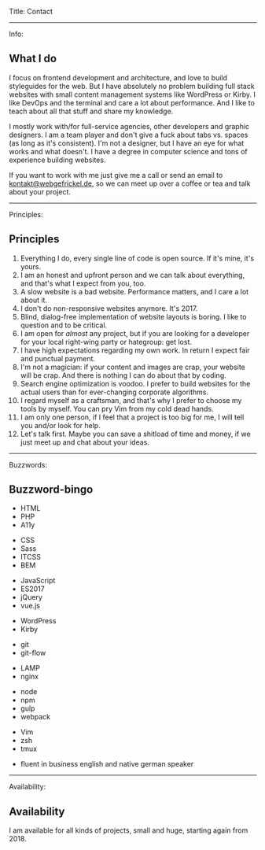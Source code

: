 Title: Contact

----

Info: 

## What I do

I focus on frontend development and architecture, and love to build styleguides for the web. But I have absolutely no problem building full stack websites with small content management systems like WordPress or Kirby.  I like DevOps and the terminal and care a lot about performance. And I like to teach about all that stuff and share my knowledge.

I mostly work with/for full-service agencies, other developers and graphic designers. I am a team player and don't give a fuck about tabs vs. spaces (as long as it's consistent). I'm not a designer, but I have an eye for what works and what doesn't.  I have a degree in computer science and tons of experience building websites.

If you want to work with me just give me a call or send an email to [kontakt@webgefrickel.de](mailto:kontakt@webgefrickel.de), so we can meet up over a coffee or tea and talk about your project.

----

Principles: 

## Principles

1. Everything I do, every single line of code is open source.  If it's mine, it's yours.
2. I am an honest and upfront person and we can talk about everything, and that's what I expect from you, too.
3. A slow website is a bad website.  Performance matters, and I care a lot about it.
4. I don't do non-responsive websites anymore.  It's 2017.
5. Blind, dialog-free implementation of website layouts is boring.  I like to question and to be critical.
6. I am open for *almost* any project, but if you are looking for a developer for your local right-wing party or hategroup: get lost.
7. I have high expectations regarding my own work.  In return I expect fair and punctual payment.
8. I'm not a magician: if your content and images are crap, your website will be crap. And there is nothing I can do about that by coding.
9. Search engine optimization is voodoo.  I prefer to build websites for the actual users than for ever-changing corporate algorithms.
10. I regard myself as a craftsman, and that's why I prefer to choose my tools by myself.  You can pry Vim from my cold dead hands.
11. I am only one person, if I feel that a project is too big for me, I will tell you and/or look for help.
12. Let's talk first. Maybe you can save a shitload of time and money, if we just meet up and chat about your ideas.

----

Buzzwords: 

## Buzzword-bingo

* HTML
* PHP
* A11y

<!-- -->

* CSS
* Sass
* ITCSS
* BEM

<!-- -->

* JavaScript
* ES2017
* jQuery
* vue.js

<!-- -->

* WordPress
* Kirby

<!-- -->

* git
* git-flow

<!-- -->

* LAMP
* nginx

<!-- -->

* node
* npm
* gulp
* webpack

<!-- -->

* Vim
* zsh 
* tmux

<!-- -->

* fluent in business english and native german speaker

----

Availability: 

## Availability

I am available for all kinds of projects, small and huge, starting again from 2018.
